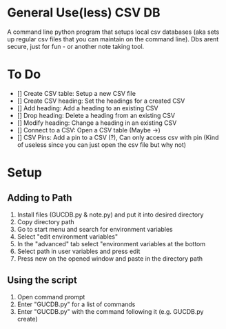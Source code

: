 # General Use(less) CSV DB

A command line python program that setups local csv databases (aka sets up regular csv files that you can maintain on the command line).
Dbs arent secure, just for fun - or another note taking tool.

# To Do

-   [] Create CSV table: Setup a new CSV file
-   [] Create CSV heading: Set the headings for a created CSV
-   [] Add heading: Add a heading to an existing CSV
-   [] Drop heading: Delete a heading from an existing CSV
-   [] Modify heading: Change a heading in an existing CSV
-   [] Connect to a CSV: Open a CSV table
    (Maybe ->)
-   [] CSV Pins: Add a pin to a CSV (?), Can only access csv with pin (Kind of useless since you can just open the csv file but why not)

# Setup

## Adding to Path

1. Install files (GUCDB.py & note.py) and put it into desired directory
2. Copy directory path
3. Go to start menu and search for environment variables
4. Select "edit environment variables"
5. In the "advanced" tab select "environment variables at the bottom
6. Select path in user variables and press edit
7. Press new on the opened window and paste in the directory path

## Using the script

1. Open command prompt
2. Enter "GUCDB.py" for a list of commands
3. Enter "GUCDB.py" with the command following it (e.g. GUCDB.py create)
